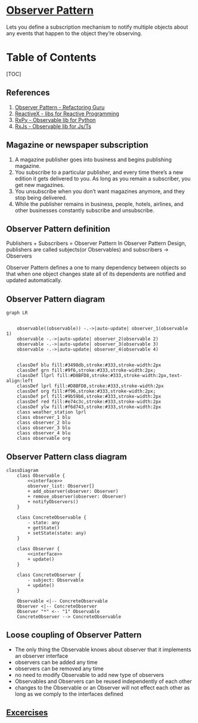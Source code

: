 # [Observer Pattern](https://refactoring.guru/design-patterns/observer) <!-- omit in toc -->
Lets you define a subscription mechanism to notify multiple objects about any events that happen to the object they’re observing.

# Table of Contents <!-- omit in toc -->
[TOC]

## References
1. [Observer Pattern - Refactoring Guru](https://refactoring.guru/design-patterns/observer)
2. [ReactiveX - libs for Reactive Programming](https://reactivex.io/)
3. [RxPy - Observable lib for Python](https://rxpy.readthedocs.io/en/latest/)
4. [RxJs - Observable lib for Js/Ts](https://www.learnrxjs.io/)


## Magazine or newspaper subscription
1. A magazine publisher goes into business and begins publishing magazine.
2. You subscribe to a particular publisher, and every time there’s a new edition it gets delivered to you. As long as you remain a subscriber, you get new magazines.
3. You unsubscribe when you don’t want magazines anymore, and they stop being delivered.
4. While the publisher remains in business, people, hotels, airlines, and other businesses constantly subscribe and unsubscribe.

## Observer Pattern definition
Publishers + Subscribers = Observer Pattern
In Observer Pattern Design, publishers are called subjects(or Observables) and subscribers -> Observers

Observer Pattern defines a one to many dependency between objects so that when one object changes state all of its dependents are notified and updated automatically.

## Observer Pattern diagram

```mermaid
graph LR


    observable((observable)) -.->|auto-update| observer_1(observable 1)
    observable -.->|auto-update| observer_2(observable 2)
    observable -.->|auto-update| observer_3(observable 3)
    observable -.->|auto-update| observer_4(observable 4)


    classDef blu fill:#3498db,stroke:#333,stroke-width:2px
    classDef grn fill:#9f6,stroke:#333,stroke-width:2px;
    classDef llprl fill:#D8BFD8,stroke:#333,stroke-width:2px,text-align:left
    classDef lprl fill:#D8BFD8,stroke:#333,stroke-width:2px
    classDef org fill:#f96,stroke:#333,stroke-width:2px;
    classDef prl fill:#9b59b6,stroke:#333,stroke-width:2px
    classDef red fill:#e74c3c,stroke:#333,stroke-width:2px
    classDef ylw fill:#f6d743,stroke:#333,stroke-width:2px
    class weather_station lprl
    class observer_1 blu
    class observer_2 blu
    class observer_3 blu
    class observer_4 blu
    class observable org
```

## Observer Pattern class diagram

```mermaid
classDiagram
    class Observable {
        <<interface>>
        observer_list: Observer[]
        + add_observer(observer: Observer)
        + remove_observer(observer: Observer)
        + notifyObservers()
    }

    class ConcreteObservable {
        - state: any
        + getState()
        + setState(state: any)
    }

    class Observer {
        <<interface>>
        + update()
    }

    class ConcreteObserver {
        - subject: Observable
        + update()
    }

    Observable <|-- ConcreteObservable
    Observer <|-- ConcreteObserver
    Observer "*" <-- "1" Observable
    ConcreteObserver --> ConcreteObservable
```

## Loose coupling of Observer Pattern
- The only thing the Observable knows about observer that it implements an observer interface
- observers can be added any time
- observers can be removed any time
- no need to modify Observable to add new type of observers
- Observables and Observers can be reused independently of each other
- changes to the Observable or an Observer will not effect each other as long as we comply to the interfaces defined

## [Excercises](./weather_monitor.md)
